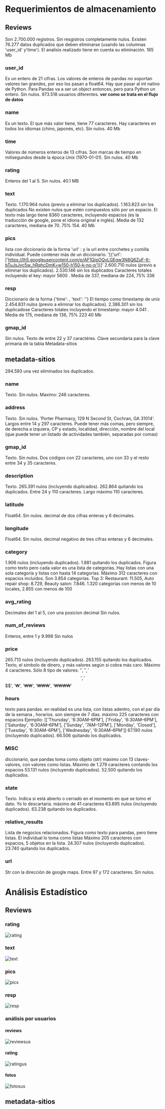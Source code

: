 # Requerimientos de almacenamiento

## Reviews

Son 2.700.000 registros. Sin resgistros completamente nulos.
Existen 76.277 datos duplicados que deben eliminarse (usando las columnas 'user_id' y'time'). El analisis realizado tiene en cuenta su eliminación.
165 Mb

### user_id
Es un entero de 21 cifras. Los valores de enteros de pandas no soportan valores tan grandes, por eso los pasan a float64. Hay que pasar al int nativo de Python. Para Pandas va a ser un object entonces, pero para Python un entero. Sin nulos. 973.518 usuarios diferentes.
 **ver como se trata en el flujo de datos**

### name
Es un texto. El que más valor tiene, tiene 77 caracteres. Hay caracteres en todos los idiomas (chino, japonés, etc). Sin nulos.
40 Mb

### time
Valores de números enteros de 13 cifras. Son marcas de tiempo en milisegundos desde la época Unix (1970-01-01). Sin nulos.
40 Mb

### rating  
Enteros del 1 al 5. Sin nulos.
40.1 MB

### text 
Texto. 1.170.964 nulos (previo a eliminar los duplicados). 1.163.823 sin los duplicados
No existen nulos que estén compuestos sólo por un espacio.
El texto más largo tiene 8360 caracteres, incluyendo espacios (es la traducción de google, pone el idiona original e inglés).
Media de 132 caracteres, mediana de 70. 75% 154.
40 Mb

### pics 
lista con diccionario de la forma 'url' : y la url entre corchetes y comilla individual. Puede contener más de un diccionario.
'[{'url': ['https://lh5.googleusercontent.com/p/AF1QipOQvLGEgw3N8Q6ZuF-6-bTuJsJyc5w_hRqhcDmK=w150-h150-k-no-p']}]'
2.600.710 nulos (previo a eliminar los duplicados). 2.530.146 sin los duplicados
Caracteres totales incluyendo el key: mayor 5600 . Media de 337, mediana de 224, 75% 336  

### resp 
Diccionario de la forma {'time': , 'text': ''}
El tiempo como timestamp de unix
2.454.831 nulos (previo a eliminar los duplicados). 2.386.301 sin los duplicadose
Caracteres totales incluyendo el timestamp: mayor 4.041 . Media de 175, mediana de 136, 75%  223
40 Mb

### gmap_id
Sin nulos. Texto de entre 22 y 37 caractéres. Clave secundaria para la clave primaria de la tabla Metadata-sitios

## metadata-sitios
294.593 una vez eliminados los duplicados.

### name
Texto. Sin nulos. Maximo: 246 caracteres.
### address
Texto. Sin nulos. 'Porter Pharmacy, 129 N Second St, Cochran, GA 31014'. Largos entre 14 y 297 caracteres.
Puede tener más comas, pero siempre, de derecha a izquiera, CP y estado, localidad, dirección, nombre del local (que puede tener un listado de actividades también, separadas por comas)
### gmap_id 
Texto. Sin nulos. Dos códigos con 22 caracteres, uno con 33 y el resto entre 34 y 35 caracteres. 
### description
Texto. 265.391 nulos (incluyendo duplicados). 262.864 quitando los duplicados. Entre 24 y 110 caracteres.
Largo máximo 110 caracteres.
### latitude
Float64. Sin nulos. decimal de dos cifras enteras y 6 decimales.
### longitude
Float64. Sin nulos. decimal negativo de tres cifras enteras y 6 decimales.
### category 
1.906 nulos (incluyendo duplicados). 1.881 quitando los duplicados.
Figura como texto pero cada valor es una lista de categorías. Hay listas con una sola categoría y listas con hasta 14 categorías.
Máximo 312 caracteres con espacios incluídos.
Son 3.854 categorías. Top 3: Restaurant: 11.505, Auto repair shop: 8.729, Beauty salon: 7.846.
1.320 categorías con menos de 10 locales, 2.855 con menos de 100
### avg_rating
Decimales del 1 al 5, con una posicion decimal
Sin nulos. 
### num_of_reviews 
Enteros, entre 1 y 9.998
Sin nulos
### price 
265.713 nulos (incluyendo duplicados). 263.155 quitando los duplicados.
Texto, el simbolo de dinero, y más valores según si cobra más caro. Máximo 4 caracteres. 
Sólo 8 tipo de valores: '$', '$$', '$$$', '$$$$', '₩', '₩₩', '₩₩₩', '₩₩₩₩'
### hours
texto para pandas. en realidad es una lista, con listas adentro, con el par día de la semana , horarios.
son siempre de 7 días. máximo 225 caracteres con espacios
Ejempllo: [['Thursday', '6:30AM–6PM'],
 ['Friday', '6:30AM–6PM'],
 ['Saturday', '6:30AM–6PM'],
 ['Sunday', '7AM–12PM'],
 ['Monday', 'Closed'],
 ['Tuesday', '6:30AM–6PM'],
 ['Wednesday', '6:30AM–6PM']]
67.190 nulos (incluyendo duplicados). 66.506 quitando los duplicados.
### MISC
diccionario, que pandas toma como objeto (str)
máximo con 13 claves-valores, con valores como listas. Máximo de 1.279 caracteres contando los espacios
53.131 nulos (incluyendo duplicados). 52.500 quitando los duplicados.
### state
Texto. Indica si está abierto o cerrado en el momento en que se tomo el dato.
Yo lo descartaría. máximo de 41 caracteres
63.895 nulos (incluyendo duplicados). 63.238 quitando los duplicados.
### relative_results
Lista de negocios relacionados.
Figura como texto para pandas, pero tiene listas. El individual lo toma como listas
Máximo 205 caracteres con espacios, 5 objetos en la lista.
24.307 nulos (incluyendo duplicados). 23.740 quitando los duplicados.
### url
Str con la dirección de google maps. Entre 97 y 172 caracteres.
Sin nulos.


# Análisis Estadístico

## Reviews

### rating  
![rating](src/EDA-GoogleMaps/ratingsxreviews.png)

### text 
![text](src/EDA-GoogleMaps/Comentariosxreviews.png)

### pics 
![pics](src/EDA-GoogleMaps/Fotosxreviews.png)

### resp 
![resp](src/EDA-GoogleMaps/Respuestasxreviews.png)

### análisis por usuarios

#### reviews
![reviewsus](src/EDA-GoogleMaps/reviewsxusuario.png)

#### rating
![ratingus](src/EDA-GoogleMaps/Ratingxusuario.png)

#### fotos
![fotosus](src/EDA-GoogleMaps/Fotosxusuario.png)

## metadata-sitios
